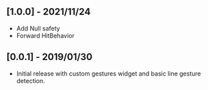 ## [1.0.0] - 2021/11/24

* Add Null safety
* Forward HitBehavior

## [0.0.1] - 2019/01/30

* Initial release with custom gestures widget and basic line gesture detection.
